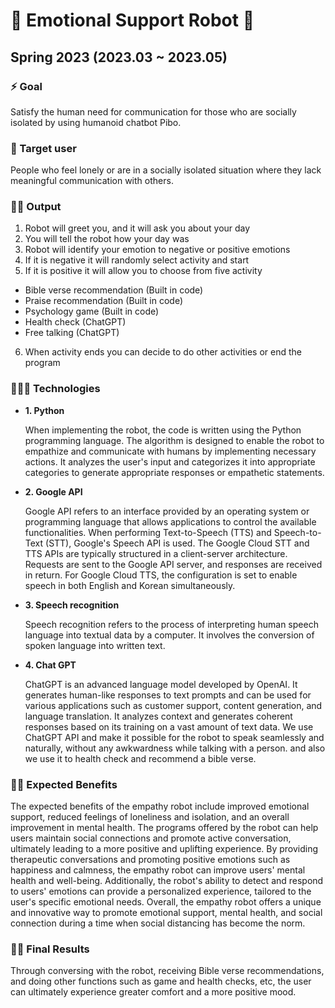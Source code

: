 # 🤖 Emotional Support Robot 🤖
## Spring 2023 (2023.03 ~ 2023.05)


### ⚡️ Goal 
Satisfy the human need for communication for those who are socially isolated by using humanoid chatbot Pibo.
### 👤 Target user 
People who feel lonely or are in a socially isolated situation where they lack meaningful communication with others.

### 🤛🏻 Output 
1. Robot will greet you, and it will ask you about your day
2. You will tell the robot how your day was
3. Robot will identify your emotion to negative or positive emotions 
4. If it is negative it will randomly select activity and start
5. If it is positive it will allow you to choose from five activity
  + Bible verse recommendation (Built in code)
  + Praise recommendation (Built in code)
  + Psychology game (Built in code) 
  + Health check (ChatGPT)
  + Free talking (ChatGPT)
6. When activity ends you can decide to do other activities or end the program

### 👩🏻‍💻 Technologies

- **1. Python**
    
    When implementing the robot, the code is written using the Python programming language. The algorithm is designed to enable the robot to empathize and communicate with humans by implementing necessary actions. It analyzes the user's input and categorizes it into appropriate categories to generate appropriate responses or empathetic statements.
    
- **2. Google API**
    
    Google API refers to an interface provided by an operating system or programming language that allows applications to control the available functionalities. When performing Text-to-Speech (TTS) and Speech-to-Text (STT), Google's Speech API is used. The Google Cloud STT and TTS APIs are typically structured in a client-server architecture. Requests are sent to the Google API server, and responses are received in return. For Google Cloud TTS, the configuration is set to enable speech in both English and Korean simultaneously.
    
- **3. Speech recognition**
    
    Speech recognition refers to the process of interpreting human speech language into textual data by a computer. It involves the conversion of spoken language into written text.
    
- **4. Chat GPT**
    
    ChatGPT is an advanced language model developed by OpenAI. It generates human-like responses to text prompts and can be used for various applications such as customer support, content generation, and language translation. It analyzes context and generates coherent responses based on its training on a vast amount of text data. We use ChatGPT API and make it possible for the robot to speak seamlessly and naturally, without any awkwardness while talking with a person. and also we use it to health check and recommend a bible verse.
    

### 👍🏻 Expected Benefits
The expected benefits of the empathy robot include improved emotional support, reduced feelings of loneliness and isolation, and an overall improvement in mental health. The programs offered by the robot can help users maintain social connections and promote active conversation, ultimately leading to a more positive and uplifting experience. By providing therapeutic conversations and promoting positive emotions such as happiness and calmness, the empathy robot can improve users' mental health and well-being. Additionally, the robot's ability to detect and respond to users' emotions can provide a personalized experience, tailored to the user's specific emotional needs. Overall, the empathy robot offers a unique and innovative way to promote emotional support, mental health, and social connection during a time when social distancing has become the norm.

    
### 🙌🏻 Final Results
Through conversing with the robot, receiving Bible verse recommendations, and doing other functions such as game and health checks, etc, the user can ultimately experience greater comfort and a more positive mood. 
